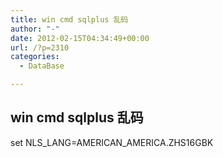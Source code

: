 ```yaml
---
title: win cmd sqlplus 乱码
author: "-"
date: 2012-02-15T04:34:49+00:00
url: /?p=2310
categories:
  - DataBase

---
```

## win cmd sqlplus 乱码
set NLS_LANG=AMERICAN_AMERICA.ZHS16GBK